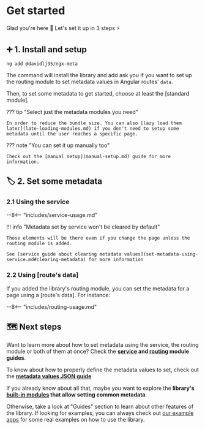 # Get started

Glad you're here 🥰 Let's set it up in 3 steps ⚡️

## ➕ 1. Install and setup

```shell
ng add @davidlj95/ngx-meta
```

The command will install the library and add ask you if you want to set up the routing module to set metadata values in Angular routes' `data`.

Then, to set some metadata to get started, choose at least the [standard module].

??? tip "Select just the metadata modules you need"

    In order to reduce the bundle size. You can also [lazy load them later](late-loading-modules.md) if you don't need to setup some metadata until the user reaches a specific page.

??? note "You can set it up manually too"

    Check out the [manual setup](manual-setup.md) guide for more information.

## 🏷️ 2. Set some metadata

### 2.1 Using the service

--8<-- "includes/service-usage.md"

!!! info "Metadata set by service won't be cleared by default"

    Those elements will be there even if you change the page unless the routing module is added.

    See [service guide about clearing metadata values](set-metadata-using-service.md#clearing-metadata) for more information

### 2.2 Using [route's data]

If you added the library's routing module, you can set the metadata for a page using a [route's data]. For instance:

--8<-- "includes/routing-usage.md"

## 🗺️ Next steps

Want to learn more about how to set metadata using the service, the routing module or both of them at once? Check the **[service](set-metadata-using-service.md) and [routing](set-metadata-using-routing.md) module guides**.

To know about how to properly define the metadata values to set, check out the **[metadata values JSON guide](metadata-values-json.md)**

If you already know about all that, maybe you want to explore the **library's [built-in modules](./built-in-modules/index.md) that allow setting common metadata**.

Otherwise, take a look at "Guides" section to learn about other features of the library. If looking for examples, you can always check out [our example apps](example-apps.md) for some real examples on how to use the library.
